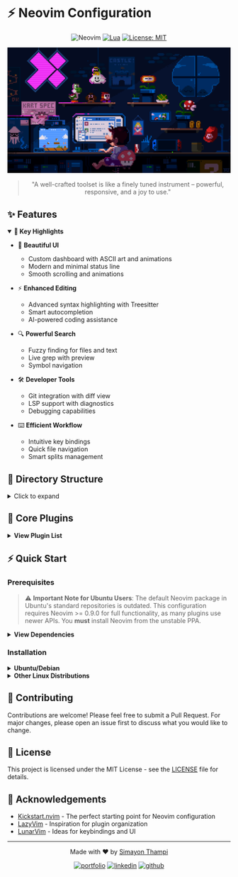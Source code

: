 # ⚡ Neovim Configuration

<div align="center">

![Neovim](https://img.shields.io/badge/NeoVim-%2357A143.svg?&style=for-the-badge&logo=neovim&logoColor=white)
[![Lua](https://img.shields.io/badge/Lua-2C2D72?style=for-the-badge&logo=lua&logoColor=white)](http://www.lua.org)
[![License: MIT](https://img.shields.io/badge/License-MIT-yellow.svg?style=for-the-badge)](https://opensource.org/licenses/MIT)

<img src="./static/animation.gif" alt="Neovim Configuration Demo" width="600px" />

> "A well-crafted toolset is like a finely tuned instrument – powerful, responsive, and a joy to use."

</div>

## ✨ Features

<details open>
<summary><b>🎯 Key Highlights</b></summary>

- 🎨 **Beautiful UI**
  - Custom dashboard with ASCII art and animations
  - Modern and minimal status line
  - Smooth scrolling and animations
  
- ⚡ **Enhanced Editing**
  - Advanced syntax highlighting with Treesitter
  - Smart autocompletion
  - AI-powered coding assistance
  
- 🔍 **Powerful Search**
  - Fuzzy finding for files and text
  - Live grep with preview
  - Symbol navigation
  
- 🛠️ **Developer Tools**
  - Git integration with diff view
  - LSP support with diagnostics
  - Debugging capabilities
  
- ⌨️ **Efficient Workflow**
  - Intuitive key bindings
  - Quick file navigation
  - Smart splits management

</details>

## 📁 Directory Structure

<details>
<summary>Click to expand</summary>

```
.
├── 📁 lua/                    Main configuration directory
│   ├── 📁 configs/           Core configuration
│   │   ├── 🔧 autocommands   Auto commands and events
│   │   ├── 🎨 colorscheme    Theme and colors
│   │   ├── 🛠️  common        Shared utilities
│   │   ├── ⌨️  keymaps       Global key bindings
│   │   └── ⚙️  options       Neovim settings
│   │
│   └── 📁 plugins/           Plugin configurations
│       ├── 📝 editor/        Text editing enhancements
│       │   ├── mini          Essential tools (surround, ai)
│       │   ├── autopairs     Smart bracket pairing
│       │   └── ...
│       │
│       ├── 🛠️ tools/         Productivity tools
│       │   ├── 🤖 ai/        AI assistants
│       │   │   ├── avante    AI code assistance
│       │   │   └── copilot   GitHub Copilot
│       │   ├── finders       Fuzzy finding
│       │   ├── which-key     Keybinding helper
│       │   └── ...
│       │
│       └── 🎯 ui/            User interface
│           ├── lualine       Status line
│           ├── neo-tree      File explorer
│           ├── notify        Notifications
│           └── snacks        Dashboard
│
├── 📜 init.lua               Entry point
├── 🛠️ scripts/              Utility scripts
└── 🖼️ static/               Assets and images
```

</details>

## 🔌 Core Plugins

<details>
<summary><b>View Plugin List</b></summary>

| Category | Plugin | Description |
|----------|--------|-------------|
| **🎨 UI** |
| | [Neo-tree](https://github.com/nvim-neo-tree/neo-tree.nvim) | Modern file explorer |
| | [Lualine](https://github.com/nvim-lualine/lualine.nvim) | Fast statusline |
| | [Notify](https://github.com/rcarriga/nvim-notify) | Notification manager |
| | [Snacks](https://github.com/simrat39/snacks.nvim) | Beautiful dashboard |
| **📝 Editor** |
| | [Mini.nvim](https://github.com/echasnovski/mini.nvim) | Essential editing tools |
| | [Treesitter](https://github.com/nvim-treesitter/nvim-treesitter) | Syntax highlighting |
| | [Autopairs](https://github.com/windwp/nvim-autopairs) | Bracket pairing |
| **🛠️ Tools** |
| | [Which-key](https://github.com/folke/which-key.nvim) | Command helper |
| | [Telescope](https://github.com/nvim-telescope/telescope.nvim) | Fuzzy finder |
| | [Harpoon](https://github.com/ThePrimeagen/harpoon) | File navigation |
| | [OSCYank](https://github.com/ojroques/vim-oscyank) | System clipboard |
| **🤖 AI** |
| | [Copilot](https://github.com/github/copilot.vim) | GitHub Copilot |
| | [Avante](https://github.com/simrat39/avante.nvim) | AI assistance |
| **📦 Git** |
| | [Gitsigns](https://github.com/lewis6991/gitsigns.nvim) | Git integration |
| | [Diffview](https://github.com/sindrets/diffview.nvim) | Git diff viewer |

</details>

## ⚡ Quick Start

### Prerequisites

> ⚠️ **Important Note for Ubuntu Users**: The default Neovim package in Ubuntu's standard repositories is outdated. This configuration requires Neovim >= 0.9.0 for full functionality, as many plugins use newer APIs. You **must** install Neovim from the unstable PPA.

<details>
<summary><b>View Dependencies</b></summary>

Required:
- neovim >= 0.9.0 (required for plugin compatibility)
- git
- ripgrep (for telescope)
- fd-find (for telescope)
- nodejs >= 16 (for copilot)
- python3
- markdownlint-cli (for markdown linting)

Optional:
- cmatrix (for animations)
- nodejs (for LSP features)
- cargo (for certain tools)

</details>

### Installation

<details>
<summary><b>Ubuntu/Debian</b></summary>

```bash
# Add neovim unstable PPA (REQUIRED for Ubuntu)
sudo add-apt-repository ppa:neovim-ppa/unstable
sudo apt update

# Verify neovim version after installation
nvim --version  # Should be >= 0.9.0

# Install system dependencies
sudo apt install neovim git ripgrep fd-find cmatrix python3 python3-pip nodejs npm

# Install markdownlint-cli using npm
npm install -g markdownlint-cli
```

</details>

<details>
<summary><b>Other Linux Distributions</b></summary>

Ensure Neovim >= 0.9.0 is installed:
- Arch Linux: `pacman -S neovim` (latest version in official repos)
- Fedora: `dnf install neovim` (usually up to date)
- Manual: [Neovim GitHub Releases](https://github.com/neovim/neovim/releases)

</details>

## 🤝 Contributing

Contributions are welcome! Please feel free to submit a Pull Request. For major changes, please open an issue first to discuss what you would like to change.

## 📝 License

This project is licensed under the MIT License - see the [LICENSE](LICENSE) file for details.

## 🙏 Acknowledgements

- [Kickstart.nvim](https://github.com/nvim-lua/kickstart.nvim) - The perfect starting point for Neovim configuration
- [LazyVim](https://github.com/LazyVim/LazyVim) - Inspiration for plugin organization
- [LunarVim](https://github.com/LunarVim/LunarVim) - Ideas for keybindings and UI

---

<div align="center">
<p>Made with ❤️ by <a href="https://simayonthampi.me">Simayon Thampi</a></p>

[![portfolio](https://img.shields.io/badge/Portfolio-255E63?style=for-the-badge&logo=About.me&logoColor=white)](https://simayonthampi.me)
[![linkedin](https://img.shields.io/badge/LinkedIn-0077B5?style=for-the-badge&logo=linkedin&logoColor=white)](https://www.linkedin.com/in/simayonthampi)
[![github](https://img.shields.io/badge/GitHub-100000?style=for-the-badge&logo=github&logoColor=white)](https://github.com/simayon)

</div>
